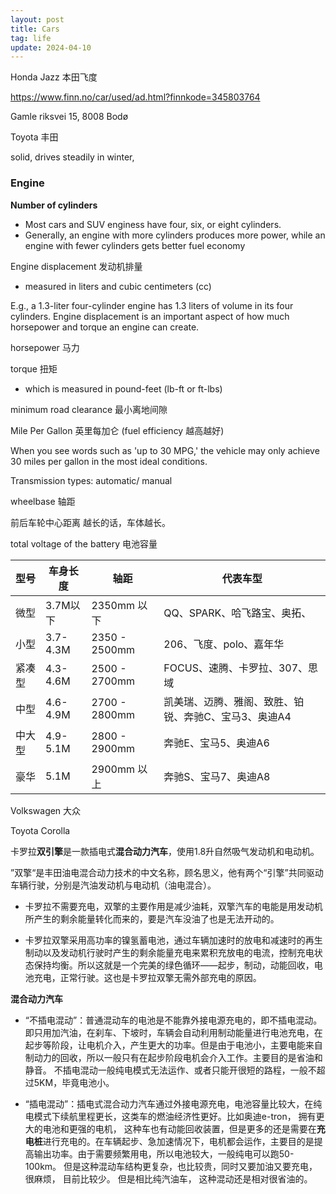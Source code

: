 ```yaml
---
layout: post
title: Cars
tag: life
update: 2024-04-10
---
```




Honda Jazz 本田飞度

https://www.finn.no/car/used/ad.html?finnkode=345803764 

Gamle riksvei 15, 8008 Bodø



Toyota 丰田





solid, drives steadily in winter, 



### Engine

**Number of cylinders**

- Most cars and SUV enginess have four, six, or eight cylinders.
- Generally, an engine with more cylinders produces more power, while an engine with fewer cylinders gets better fuel economy

Engine displacement 发动机排量

- measured in liters and cubic centimeters (cc)

E.g., a 1.3-liter four-cylinder engine has 1.3 liters of volume in its four cylinders. Engine displacement is an important aspect of how much horsepower and torque an engine can create.



horsepower  马力



torque 扭矩

- which is measured in pound-feet (lb-ft or ft-lbs)

minimum road clearance 最小离地间隙





Mile Per Gallon 英里每加仑 (fuel efficiency 越高越好)

When you see words such as 'up to 30 MPG,' the vehicle may only achieve 30 miles per gallon in the most ideal conditions.



Transmission types: automatic/ manual 



wheelbase 轴距

前后车轮中心距离 越长的话，车体越长。



total voltage of the battery 电池容量



| 型号   | 车身长度 | 轴距          | 代表车型                                             |
| ------ | -------- | ------------- | ---------------------------------------------------- |
| 微型   | 3.7M以下 | 2350mm 以下   | QQ、SPARK、哈飞路宝、奥拓、                          |
| 小型   | 3.7-4.3M | 2350 - 2500mm | 206、飞度、polo、嘉年华                              |
| 紧凑型 | 4.3-4.6M | 2500 - 2700mm | FOCUS、速腾、卡罗拉、307、思域                       |
| 中型   | 4.6-4.9M | 2700 - 2800mm | 凯美瑞、迈腾、雅阁、致胜、铂锐、奔驰C、宝马3、奥迪A4 |
| 中大型 | 4.9-5.1M | 2800 - 2900mm | 奔驰E、宝马5、奥迪A6                                 |
| 豪华   | 5.1M     | 2900mm 以上   | 奔驰S、宝马7、奥迪A8                                 |









Volkswagen 大众

Toyota Corolla 

卡罗拉**双引擎**是一款插电式**混合动力汽车**，使用1.8升自然吸气发动机和电动机。

”双擎“是丰田油电混合动力技术的中文名称，顾名思义，他有两个“引擎”共同驱动车辆行驶，分别是汽油发动机与电动机（油电混合）。

- 卡罗拉不需要充电，双擎的主要作用是减少油耗，双擎汽车的电能是用发动机所产生的剩余能量转化而来的，要是汽车没油了也是无法开动的。

- 卡罗拉双擎采用高功率的镍氢蓄电池，通过车辆加速时的放电和减速时的再生制动以及发动机行驶时产生的剩余能量充电来累积充放电的电流，控制充电状态保持均衡。所以这就是一个完美的绿色循环——起步，制动，动能回收，电池充电，正常行驶。这也是卡罗拉双擎无需外部充电的原因。



**混合动力汽车**

- “不插电混动”：普通混动车的电池是不能靠外接电源充电的，即不插电混动。即只用加汽油，在刹车、下坡时，车辆会自动利用制动能量进行电池充电，在起步等阶段，让电机介入，产生更大的功率。但是由于电池小，主要电能来自制动力的回收，所以一般只有在起步阶段电机会介入工作。主要目的是省油和静音。
不插电混动一般纯电模式无法运作、或者只能开很短的路程，一般不超过5KM，毕竟电池小。

- “插电混动”：插电式混合动力汽车通过外接电源充电，电池容量比较大，在纯电模式下续航里程更长，这类车的燃油经济性更好。比如奥迪e-tron， 拥有更大的电池和更强的电机， 这种车也有动能回收装置，但是更多的还是需要在**充电桩**进行充电的。在车辆起步、急加速情况下，电机都会运作，主要目的是提高输出功率。由于需要频繁用电，所以电池较大，一般纯电可以跑50-100km。 但是这种混动车结构更复杂，也比较贵，同时又要加油又要充电，很麻烦， 目前比较少。 但是相比纯汽油车， 这种混动还是相对很省油的。

